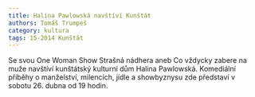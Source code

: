 ```yaml
---
title: Halina Pawlowská navštíví Kunštát
authors: Tomáš Trumpeš
category: kultura
tags: 15-2014 Kunštát
---
```


Se svou One Woman Show Strašná nádhera aneb Co vždycky zabere na muže navštíví kunštátský kulturní dům Halina Pawlowská. Komediální příběhy o manželství, milencích, jídle a showbyznysu zde představí v sobotu 26. dubna od 19 hodin.